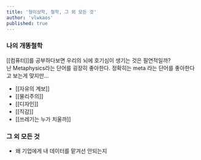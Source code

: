 ```yaml
---
title: '형이상학, 철학, 그 외 모든 것'
author: 'vlwkaos'
published: true
---
```


### 나의 개똥철학

[[컴퓨터]]를 공부하다보면 우리의 뇌에 호기심이 생기는 것은 필연적일까?  
난 Metaphysics라는 단어를 굉장히 좋아한다. 정확히는 meta 라는 단어를 좋아한다고 보는게 맞지만...

- [[자유의 계보]]
- [[물리주의]]
- [[디자인]]
- [[직감]]
- [[쓰레기는 누가 치울까]]

### 그 외 모든 것

- 왜 기업에게 내 데이터를 맡겨선 안되는지
